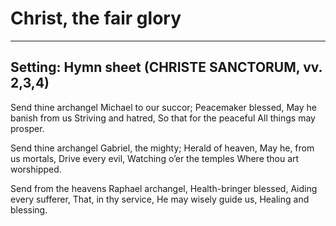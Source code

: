 # Christ, the fair glory

***

## Setting: Hymn sheet (CHRISTE SANCTORUM, vv. 2,3,4)

Send thine archangel
Michael to our succor;
Peacemaker blessed,
May he banish from us
Striving and hatred, 
So that for the peaceful
All things may prosper.

Send thine archangel
Gabriel, the mighty;
Herald of heaven,
May he, from us mortals,
Drive every evil,
Watching o’er the temples
Where thou art worshipped.

Send from the heavens
Raphael archangel,
Health-bringer blessed,
Aiding every sufferer,
That, in thy service,
He may wisely guide us,
Healing and blessing.